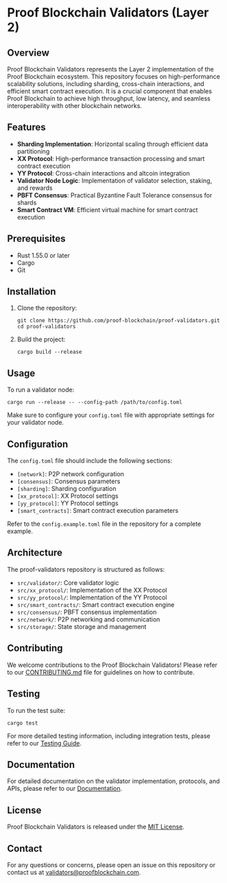 # Proof Blockchain Validators (Layer 2)

## Overview

Proof Blockchain Validators represents the Layer 2 implementation of the Proof Blockchain ecosystem. This repository focuses on high-performance scalability solutions, including sharding, cross-chain interactions, and efficient smart contract execution. It is a crucial component that enables Proof Blockchain to achieve high throughput, low latency, and seamless interoperability with other blockchain networks.

## Features

- **Sharding Implementation**: Horizontal scaling through efficient data partitioning
- **XX Protocol**: High-performance transaction processing and smart contract execution
- **YY Protocol**: Cross-chain interactions and altcoin integration
- **Validator Node Logic**: Implementation of validator selection, staking, and rewards
- **PBFT Consensus**: Practical Byzantine Fault Tolerance consensus for shards
- **Smart Contract VM**: Efficient virtual machine for smart contract execution

## Prerequisites

- Rust 1.55.0 or later
- Cargo
- Git

## Installation

1. Clone the repository:
   ```
   git clone https://github.com/proof-blockchain/proof-validators.git
   cd proof-validators
   ```

2. Build the project:
   ```
   cargo build --release
   ```

## Usage

To run a validator node:

```
cargo run --release -- --config-path /path/to/config.toml
```

Make sure to configure your `config.toml` file with appropriate settings for your validator node.

## Configuration

The `config.toml` file should include the following sections:

- `[network]`: P2P network configuration
- `[consensus]`: Consensus parameters
- `[sharding]`: Sharding configuration
- `[xx_protocol]`: XX Protocol settings
- `[yy_protocol]`: YY Protocol settings
- `[smart_contracts]`: Smart contract execution parameters

Refer to the `config.example.toml` file in the repository for a complete example.

## Architecture

The proof-validators repository is structured as follows:

- `src/validator/`: Core validator logic
- `src/xx_protocol/`: Implementation of the XX Protocol
- `src/yy_protocol/`: Implementation of the YY Protocol
- `src/smart_contracts/`: Smart contract execution engine
- `src/consensus/`: PBFT consensus implementation
- `src/network/`: P2P networking and communication
- `src/storage/`: State storage and management

## Contributing

We welcome contributions to the Proof Blockchain Validators! Please refer to our [CONTRIBUTING.md](CONTRIBUTING.md) file for guidelines on how to contribute.

## Testing

To run the test suite:

```
cargo test
```

For more detailed testing information, including integration tests, please refer to our [Testing Guide](docs/testing.md).

## Documentation

For detailed documentation on the validator implementation, protocols, and APIs, please refer to our [Documentation](docs/index.md).

## License

Proof Blockchain Validators is released under the [MIT License](LICENSE).

## Contact

For any questions or concerns, please open an issue on this repository or contact us at validators@proofblockchain.com.